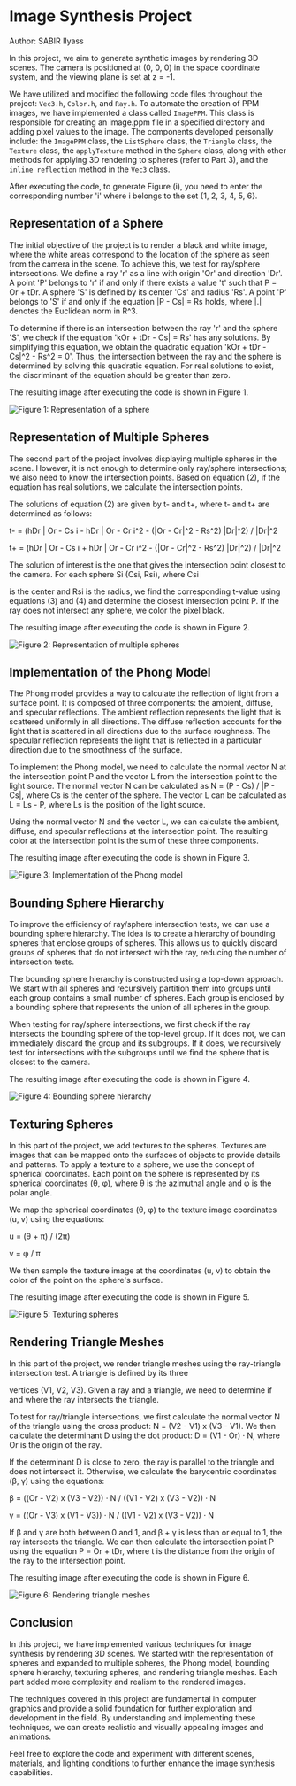 # Image Synthesis Project

Author: SABIR Ilyass

In this project, we aim to generate synthetic images by rendering 3D scenes. The camera is positioned at (0, 0, 0) in the space coordinate system, and the viewing plane is set at z = -1.

We have utilized and modified the following code files throughout the project: `Vec3.h`, `Color.h`, and `Ray.h`. To automate the creation of PPM images, we have implemented a class called `ImagePPM`. This class is responsible for creating an image.ppm file in a specified directory and adding pixel values to the image. The components developed personally include: the `ImagePPM` class, the `ListSphere` class, the `Triangle` class, the `Texture` class, the `applyTexture` method in the `Sphere` class, along with other methods for applying 3D rendering to spheres (refer to Part 3), and the `inline reflection` method in the `Vec3` class.

After executing the code, to generate Figure (i), you need to enter the corresponding number 'i' where i belongs to the set {1, 2, 3, 4, 5, 6}.

## Representation of a Sphere

The initial objective of the project is to render a black and white image, where the white areas correspond to the location of the sphere as seen from the camera in the scene. To achieve this, we test for ray/sphere intersections. We define a ray 'r' as a line with origin 'Or' and direction 'Dr'. A point 'P' belongs to 'r' if and only if there exists a value 't' such that P = Or + tDr. A sphere 'S' is defined by its center 'Cs' and radius 'Rs'. A point 'P' belongs to 'S' if and only if the equation |P - Cs| = Rs holds, where |.| denotes the Euclidean norm in R^3.

To determine if there is an intersection between the ray 'r' and the sphere 'S', we check if the equation 'kOr + tDr - Cs| = Rs' has any solutions. By simplifying this equation, we obtain the quadratic equation 'kOr + tDr - Cs|^2 - Rs^2 = 0'. Thus, the intersection between the ray and the sphere is determined by solving this quadratic equation. For real solutions to exist, the discriminant of the equation should be greater than zero.

The resulting image after executing the code is shown in Figure 1.

![Figure 1: Representation of a sphere](link_to_image_1)

## Representation of Multiple Spheres

The second part of the project involves displaying multiple spheres in the scene. However, it is not enough to determine only ray/sphere intersections; we also need to know the intersection points. Based on equation (2), if the equation has real solutions, we calculate the intersection points.

The solutions of equation (2) are given by t- and t+, where t- and t+ are determined as follows:

t- = (hDr | Or - Cs i - hDr | Or - Cr i^2 - (|Or - Cr|^2 - Rs^2) |Dr|^2) / |Dr|^2

t+ = (hDr | Or - Cs i + hDr | Or - Cr i^2 - (|Or - Cr|^2 - Rs^2) |Dr|^2) / |Dr|^2

The solution of interest is the one that gives the intersection point closest to the camera. For each sphere Si (Csi, Rsi), where Csi

 is the center and Rsi is the radius, we find the corresponding t-value using equations (3) and (4) and determine the closest intersection point P. If the ray does not intersect any sphere, we color the pixel black.

The resulting image after executing the code is shown in Figure 2.

![Figure 2: Representation of multiple spheres](link_to_image_2)

## Implementation of the Phong Model

The Phong model provides a way to calculate the reflection of light from a surface point. It is composed of three components: the ambient, diffuse, and specular reflections. The ambient reflection represents the light that is scattered uniformly in all directions. The diffuse reflection accounts for the light that is scattered in all directions due to the surface roughness. The specular reflection represents the light that is reflected in a particular direction due to the smoothness of the surface.

To implement the Phong model, we need to calculate the normal vector N at the intersection point P and the vector L from the intersection point to the light source. The normal vector N can be calculated as N = (P - Cs) / |P - Cs|, where Cs is the center of the sphere. The vector L can be calculated as L = Ls - P, where Ls is the position of the light source.

Using the normal vector N and the vector L, we can calculate the ambient, diffuse, and specular reflections at the intersection point. The resulting color at the intersection point is the sum of these three components.

The resulting image after executing the code is shown in Figure 3.

![Figure 3: Implementation of the Phong model](link_to_image_3)

## Bounding Sphere Hierarchy

To improve the efficiency of ray/sphere intersection tests, we can use a bounding sphere hierarchy. The idea is to create a hierarchy of bounding spheres that enclose groups of spheres. This allows us to quickly discard groups of spheres that do not intersect with the ray, reducing the number of intersection tests.

The bounding sphere hierarchy is constructed using a top-down approach. We start with all spheres and recursively partition them into groups until each group contains a small number of spheres. Each group is enclosed by a bounding sphere that represents the union of all spheres in the group.

When testing for ray/sphere intersections, we first check if the ray intersects the bounding sphere of the top-level group. If it does not, we can immediately discard the group and its subgroups. If it does, we recursively test for intersections with the subgroups until we find the sphere that is closest to the camera.

The resulting image after executing the code is shown in Figure 4.

![Figure 4: Bounding sphere hierarchy](link_to_image_4)

## Texturing Spheres

In this part of the project, we add textures to the spheres. Textures are images that can be mapped onto the surfaces of objects to provide details and patterns. To apply a texture to a sphere, we use the concept of spherical coordinates. Each point on the sphere is represented by its spherical coordinates (θ, φ), where θ is the azimuthal angle and φ is the polar angle.

We map the spherical coordinates (θ, φ) to the texture image coordinates (u, v) using the equations:

u = (θ + π) / (2π)

v = φ / π

We then sample the texture image at the coordinates (u, v) to obtain the color of the point on the sphere's surface.

The resulting image after executing the code is shown in Figure 5.

![Figure 5: Texturing spheres](link_to_image_5)

## Rendering Triangle Meshes

In this part of the project, we render triangle meshes using the ray-triangle intersection test. A triangle is defined by its three

 vertices (V1, V2, V3). Given a ray and a triangle, we need to determine if and where the ray intersects the triangle.

To test for ray/triangle intersections, we first calculate the normal vector N of the triangle using the cross product: N = (V2 - V1) x (V3 - V1). We then calculate the determinant D using the dot product: D = (V1 - Or) · N, where Or is the origin of the ray.

If the determinant D is close to zero, the ray is parallel to the triangle and does not intersect it. Otherwise, we calculate the barycentric coordinates (β, γ) using the equations:

β = ((Or - V2) x (V3 - V2)) · N / ((V1 - V2) x (V3 - V2)) · N

γ = ((Or - V3) x (V1 - V3)) · N / ((V1 - V2) x (V3 - V2)) · N

If β and γ are both between 0 and 1, and β + γ is less than or equal to 1, the ray intersects the triangle. We can then calculate the intersection point P using the equation P = Or + tDr, where t is the distance from the origin of the ray to the intersection point.

The resulting image after executing the code is shown in Figure 6.

![Figure 6: Rendering triangle meshes](link_to_image_6)

## Conclusion

In this project, we have implemented various techniques for image synthesis by rendering 3D scenes. We started with the representation of spheres and expanded to multiple spheres, the Phong model, bounding sphere hierarchy, texturing spheres, and rendering triangle meshes. Each part added more complexity and realism to the rendered images.

The techniques covered in this project are fundamental in computer graphics and provide a solid foundation for further exploration and development in the field. By understanding and implementing these techniques, we can create realistic and visually appealing images and animations.

Feel free to explore the code and experiment with different scenes, materials, and lighting conditions to further enhance the image synthesis capabilities.

